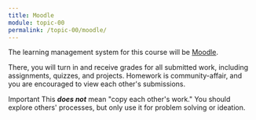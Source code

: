 ```yaml
---
title: Moodle
module: topic-00
permalink: /topic-00/moodle/
---
```


<div class="divider-rounded"></div>

The learning management system for this course will be [Moodle](https://moodle.umt.edu/).

There, you will turn in and receive grades for all submitted work, including assignments, quizzes, and projects. Homework is community-affair, and you are encouraged to view each other's submissions.

<span class="label label-danger">Important</span> This **_does not_** mean "copy each other's work." You should explore others' processes, but only use it for problem solving or ideation.
